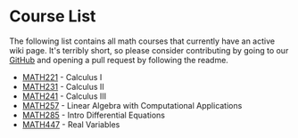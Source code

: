 # Course List

The following list contains all math courses that currently have an active wiki page. It's terribly short, so please consider contributing by going to our [GitHub](https://github.com/hkn-alpha/wiki) and opening a pull request by following the readme.

- [MATH221](MATH221.md) - Calculus I
- [MATH231](MATH231.md) - Calculus II
- [MATH241](MATH241.md) - Calculus III
- [MATH257](MATH257.md) - Linear Algebra with Computational Applications
- [MATH285](MATH221.md) - Intro Differential Equations
- [MATH447](MATH221.md) - Real Variables